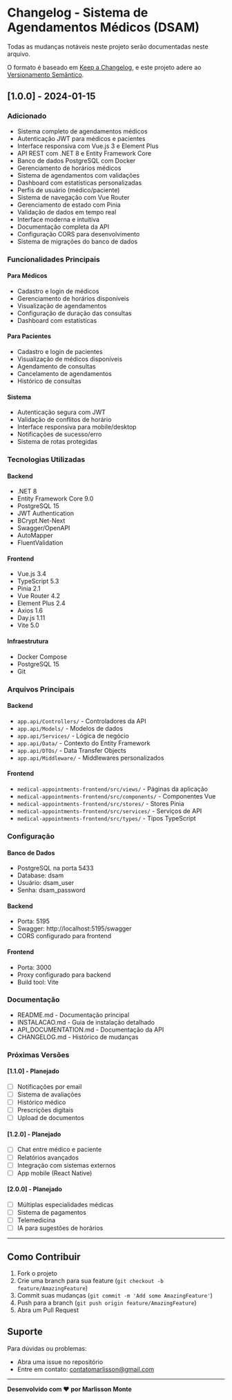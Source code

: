 # Changelog - Sistema de Agendamentos Médicos (DSAM)

Todas as mudanças notáveis neste projeto serão documentadas neste arquivo.

O formato é baseado em [Keep a Changelog](https://keepachangelog.com/pt-BR/1.0.0/),
e este projeto adere ao [Versionamento Semântico](https://semver.org/lang/pt-BR/).

## [1.0.0] - 2024-01-15

### Adicionado
- Sistema completo de agendamentos médicos
- Autenticação JWT para médicos e pacientes
- Interface responsiva com Vue.js 3 e Element Plus
- API REST com .NET 8 e Entity Framework Core
- Banco de dados PostgreSQL com Docker
- Gerenciamento de horários médicos
- Sistema de agendamentos com validações
- Dashboard com estatísticas personalizadas
- Perfis de usuário (médico/paciente)
- Sistema de navegação com Vue Router
- Gerenciamento de estado com Pinia
- Validação de dados em tempo real
- Interface moderna e intuitiva
- Documentação completa da API
- Configuração CORS para desenvolvimento
- Sistema de migrações do banco de dados

### Funcionalidades Principais

#### Para Médicos
- Cadastro e login de médicos
- Gerenciamento de horários disponíveis
- Visualização de agendamentos
- Configuração de duração das consultas
- Dashboard com estatísticas

#### Para Pacientes
- Cadastro e login de pacientes
- Visualização de médicos disponíveis
- Agendamento de consultas
- Cancelamento de agendamentos
- Histórico de consultas

#### Sistema
- Autenticação segura com JWT
- Validação de conflitos de horário
- Interface responsiva para mobile/desktop
- Notificações de sucesso/erro
- Sistema de rotas protegidas

### Tecnologias Utilizadas

#### Backend
- .NET 8
- Entity Framework Core 9.0
- PostgreSQL 15
- JWT Authentication
- BCrypt.Net-Next
- Swagger/OpenAPI
- AutoMapper
- FluentValidation

#### Frontend
- Vue.js 3.4
- TypeScript 5.3
- Pinia 2.1
- Vue Router 4.2
- Element Plus 2.4
- Axios 1.6
- Day.js 1.11
- Vite 5.0

#### Infraestrutura
- Docker Compose
- PostgreSQL 15
- Git

### Arquivos Principais

#### Backend
- `app.api/Controllers/` - Controladores da API
- `app.api/Models/` - Modelos de dados
- `app.api/Services/` - Lógica de negócio
- `app.api/Data/` - Contexto do Entity Framework
- `app.api/DTOs/` - Data Transfer Objects
- `app.api/Middleware/` - Middlewares personalizados

#### Frontend
- `medical-appointments-frontend/src/views/` - Páginas da aplicação
- `medical-appointments-frontend/src/components/` - Componentes Vue
- `medical-appointments-frontend/src/stores/` - Stores Pinia
- `medical-appointments-frontend/src/services/` - Serviços de API
- `medical-appointments-frontend/src/types/` - Tipos TypeScript

### Configuração

#### Banco de Dados
- PostgreSQL na porta 5433
- Database: dsam
- Usuário: dsam_user
- Senha: dsam_password

#### Backend
- Porta: 5195
- Swagger: http://localhost:5195/swagger
- CORS configurado para frontend

#### Frontend
- Porta: 3000
- Proxy configurado para backend
- Build tool: Vite

### Documentação
- README.md - Documentação principal
- INSTALACAO.md - Guia de instalação detalhado
- API_DOCUMENTATION.md - Documentação da API
- CHANGELOG.md - Histórico de mudanças

### Próximas Versões

#### [1.1.0] - Planejado
- [ ] Notificações por email
- [ ] Sistema de avaliações
- [ ] Histórico médico
- [ ] Prescrições digitais
- [ ] Upload de documentos

#### [1.2.0] - Planejado
- [ ] Chat entre médico e paciente
- [ ] Relatórios avançados
- [ ] Integração com sistemas externos
- [ ] App mobile (React Native)

#### [2.0.0] - Planejado
- [ ] Múltiplas especialidades médicas
- [ ] Sistema de pagamentos
- [ ] Telemedicina
- [ ] IA para sugestões de horários

---

## Como Contribuir

1. Fork o projeto
2. Crie uma branch para sua feature (`git checkout -b feature/AmazingFeature`)
3. Commit suas mudanças (`git commit -m 'Add some AmazingFeature'`)
4. Push para a branch (`git push origin feature/AmazingFeature`)
5. Abra um Pull Request

## Suporte

Para dúvidas ou problemas:
- Abra uma issue no repositório
- Entre em contato: contatomarlisson@gmail.com

---

**Desenvolvido com ❤️ por Marlisson Monte** 
